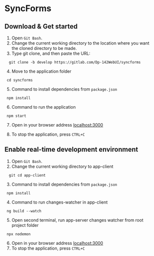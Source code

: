 # SyncForms 

## Download & Get started
1. Open `Git Bash`.
2. Change the current working directory to the location where you want the cloned directory to be made.
3. Type git clone, and then paste the URL:
```
  git clone -b develop https://gitlab.com/Dp-142WebUI/syncforms
```
4. Move to the application folder
```
 cd syncforms
```
5. Сommand to install dependencies from `package.json`
```
 npm install
```
6. Сommand to run the application
```
 npm start
```
7. Open in your browser address [localhost:3000](http://localhost:3000)

8. To stop the application, press `CTRL+C`

## Enable real-time development environment
1. Open `Git Bash`.
2. Change the current working directory to app-client
```
  git cd app-client
```
3. Сommand to install dependencies from `package.json`
```
 npm install
```
4. Сommand to run changes-watcher in app-client
```
 ng build --watch
```
5. Open second terminal, run app-server changes watcher from root project folder
```
 npx nodemon
```
6. Open in your browser address [localhost:3000](http://localhost:3000)
7. To stop the application, press `CTRL+C`